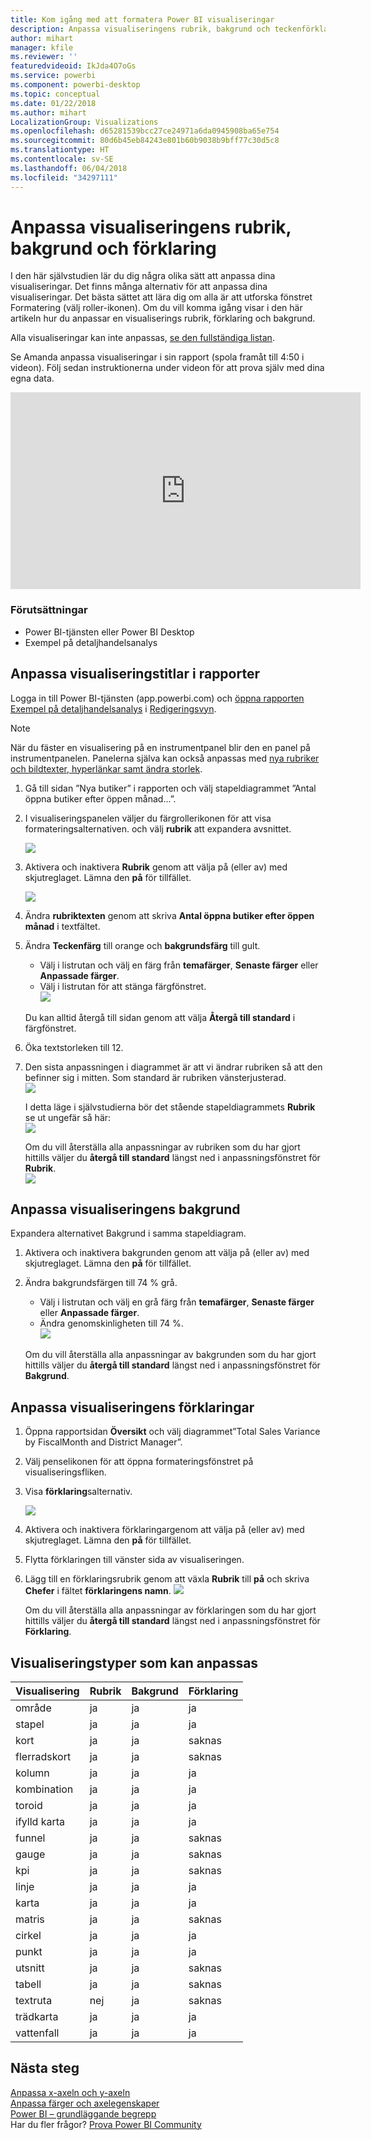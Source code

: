 ```yaml
---
title: Kom igång med att formatera Power BI visualiseringar
description: Anpassa visualiseringens rubrik, bakgrund och teckenförklaring
author: mihart
manager: kfile
ms.reviewer: ''
featuredvideoid: IkJda4O7oGs
ms.service: powerbi
ms.component: powerbi-desktop
ms.topic: conceptual
ms.date: 01/22/2018
ms.author: mihart
LocalizationGroup: Visualizations
ms.openlocfilehash: d65281539bcc27ce24971a6da0945908ba65e754
ms.sourcegitcommit: 80d6b45eb84243e801b60b9038b9bff77c30d5c8
ms.translationtype: HT
ms.contentlocale: sv-SE
ms.lasthandoff: 06/04/2018
ms.locfileid: "34297111"
---
```

# <a name="customize-visualization-titles-legends-and-backgrounds"></a>Anpassa visualiseringens rubrik, bakgrund och förklaring
I den här självstudien lär du dig några olika sätt att anpassa dina visualiseringar.   Det finns många alternativ för att anpassa dina visualiseringar. Det bästa sättet att lära dig om alla är att utforska fönstret Formatering (välj roller-ikonen).  Om du vill komma igång visar i den här artikeln hur du anpassar en visualiserings rubrik, förklaring och bakgrund.  

Alla visualiseringar kan inte anpassas, [se den fullständiga listan](#list).  

Se Amanda anpassa visualiseringar i sin rapport (spola framåt till 4:50 i videon). Följ sedan instruktionerna under videon för att prova själv med dina egna data.

<iframe width="560" height="315" src="https://www.youtube.com/embed/IkJda4O7oGs" frameborder="0" allowfullscreen></iframe>

### <a name="prerequisites"></a>Förutsättningar
- Power BI-tjänsten eller Power BI Desktop
- Exempel på detaljhandelsanalys

## <a name="customize-visualization-titles-in-reports"></a>Anpassa visualiseringstitlar i rapporter
Logga in till Power BI-tjänsten (app.powerbi.com) och [öppna rapporten Exempel på detaljhandelsanalys](sample-datasets.md) i [Redigeringsvyn](service-interact-with-a-report-in-editing-view.md).

> [!NOTE]
> När du fäster en visualisering på en instrumentpanel blir den en panel på instrumentpanelen.  Panelerna själva kan också anpassas med [nya rubriker och bildtexter, hyperlänkar samt ändra storlek](service-dashboard-edit-tile.md).
> 
> 

1. Gå till sidan ”Nya butiker” i rapporten och välj stapeldiagrammet ”Antal öppna butiker efter öppen månad...”.
2. I visualiseringspanelen väljer du färgrollerikonen för att visa formateringsalternativen.  och välj **rubrik** att expandera avsnittet.  
   
   ![](media/power-bi-visualization-customize-title-background-and-legend/power-bi-formatting-menu.png)
3. Aktivera och inaktivera **Rubrik** genom att välja på (eller av) med skjutreglaget. Lämna den **på** för tillfället.  
   
   ![](media/power-bi-visualization-customize-title-background-and-legend/onoffslider.png)
4. Ändra **rubriktexten** genom att skriva **Antal öppna butiker efter öppen månad** i textfältet.  
5. Ändra **Teckenfärg** till orange och **bakgrundsfärg** till gult.
   
   * Välj i listrutan och välj en färg från **temafärger**, **Senaste färger** eller **Anpassade färger**.
   * Välj i listrutan för att stänga färgfönstret.  
     ![](media/power-bi-visualization-customize-title-background-and-legend/customizecolorpicker.png)
   
   Du kan alltid återgå till sidan genom att välja **Återgå till standard** i färgfönstret.
6. Öka textstorleken till 12.
7. Den sista anpassningen i diagrammet är att vi ändrar rubriken så att den befinner sig i mitten. Som standard är rubriken vänsterjusterad.  
   ![](media/power-bi-visualization-customize-title-background-and-legend/customizealign.png)
   
    I detta läge i självstudierna bör det stående stapeldiagrammets **Rubrik** se ut ungefär så här:  
    ![](media/power-bi-visualization-customize-title-background-and-legend/tutorialprogress1.png)
   
    Om du vill återställa alla anpassningar av rubriken som du har gjort hittills väljer du **återgå till standard** längst ned i anpassningsfönstret för **Rubrik**.  
    ![](media/power-bi-visualization-customize-title-background-and-legend/revertall.png)

## <a name="customize-visualization-backgrounds"></a>Anpassa visualiseringens bakgrund
Expandera alternativet Bakgrund i samma stapeldiagram.

1. Aktivera och inaktivera bakgrunden genom att välja på (eller av) med skjutreglaget. Lämna den **på** för tillfället.
2. Ändra bakgrundsfärgen till 74 % grå.
   
   * Välj i listrutan och välj en grå färg från **temafärger**, **Senaste färger** eller **Anpassade färger**.
   * Ändra genomskinligheten till 74 %.   
     ![](media/power-bi-visualization-customize-title-background-and-legend/power-bi-customize-background.png)
   
   Om du vill återställa alla anpassningar av bakgrunden som du har gjort hittills väljer du **återgå till standard** längst ned i anpassningsfönstret för **Bakgrund**.

## <a name="customize-visualization-legends"></a>Anpassa visualiseringens förklaringar
1. Öppna rapportsidan **Översikt** och välj diagrammet”Total Sales Variance by FiscalMonth and District Manager”.
2. Välj penselikonen för att öppna formateringsfönstret på visualiseringsfliken.  
3. Visa **förklaring**salternativ.
   
      ![](media/power-bi-visualization-customize-title-background-and-legend/legend.png)
4. Aktivera och inaktivera förklaringargenom att välja på (eller av) med skjutreglaget. Lämna den **på** för tillfället.
5. Flytta förklaringen till vänster sida av visualiseringen.    
6. Lägg till en förklaringsrubrik genom att växla **Rubrik** till **på** och skriva **Chefer** i fältet **förklaringens namn**.
   ![](media/power-bi-visualization-customize-title-background-and-legend/legend-move.png)
   
   Om du vill återställa alla anpassningar av förklaringen som du har gjort hittills väljer du **återgå till standard** längst ned i anpassningsfönstret för **Förklaring**.

<a name="list"></a>

## <a name="visualization-types-that-can-be-customized"></a>Visualiseringstyper som kan anpassas
| Visualisering | Rubrik | Bakgrund | Förklaring |
|:--- |:--- |:--- |:--- |
| område |ja |ja |ja |
| stapel |ja |ja |ja |
| kort |ja |ja |saknas |
| flerradskort |ja |ja |saknas |
| kolumn |ja |ja |ja |
| kombination |ja |ja |ja |
| toroid |ja |ja |ja |
| ifylld karta |ja |ja |ja |
| funnel |ja |ja |saknas |
| gauge |ja |ja |saknas |
| kpi |ja |ja |saknas |
| linje |ja |ja |ja |
| karta |ja |ja |ja |
| matris |ja |ja |saknas |
| cirkel |ja |ja |ja |
| punkt |ja |ja |ja |
| utsnitt |ja |ja |saknas |
| tabell |ja |ja |saknas |
| textruta |nej |ja |saknas |
| trädkarta |ja |ja |ja |
| vattenfall |ja |ja |ja |

## <a name="next-steps"></a>Nästa steg
[Anpassa x-axeln och y-axeln](power-bi-visualization-customize-x-axis-and-y-axis.md)  
[Anpassa färger och axelegenskaper](service-getting-started-with-color-formatting-and-axis-properties.md)  
[Power BI – grundläggande begrepp](service-basic-concepts.md)  
Har du fler frågor? [Prova Power BI Community](http://community.powerbi.com/)

